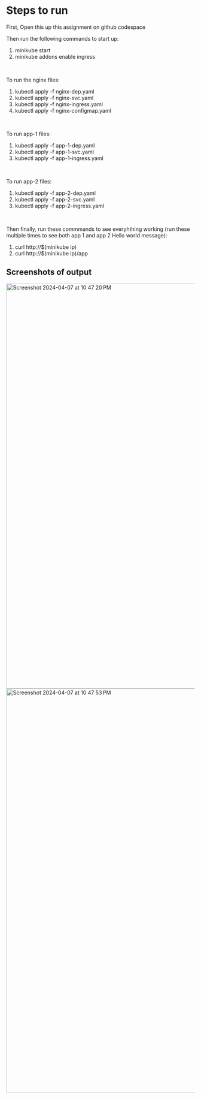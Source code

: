 # Steps to run 


First, Open this up this assignment on github codespace

Then run the following commands to start up:

1. minikube start
2. minikube addons enable ingress

</br>

To run the nginx files:
1. kubectl apply -f nginx-dep.yaml
2. kubectl apply -f nginx-svc.yaml
3. kubectl apply -f nginx-ingress.yaml
4. kubectl apply -f nginx-configmap.yaml

</br>

To run app-1 files:
1. kubectl apply -f app-1-dep.yaml
2. kubectl apply -f app-1-svc.yaml
3. kubectl apply -f app-1-ingress.yaml

</br>

To run app-2 files:
1. kubectl apply -f app-2-dep.yaml
2. kubectl apply -f app-2-svc.yaml
3. kubectl apply -f app-2-ingress.yaml

</br>

Then finally, run these commmands to see everyhthing working (run these multiple times to see both app 1 and app 2 Hello world message):
1. curl http://$(minikube ip)
2. curl http://$(minikube ip)/app


## Screenshots of output
<img width="1081" alt="Screenshot 2024-04-07 at 10 47 20 PM" src="https://github.com/nainaguptaa/random/assets/113148202/e42fcec5-aff3-42c1-93f7-8ab3b43349bc">

</br>

<img width="1078" alt="Screenshot 2024-04-07 at 10 47 53 PM" src="https://github.com/nainaguptaa/random/assets/113148202/96c98c8c-8459-4cb8-9677-da7bd4dbef54">










